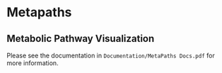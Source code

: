 # Metapaths

## Metabolic Pathway Visualization

Please see the documentation in `Documentation/MetaPaths Docs.pdf` for more information.
